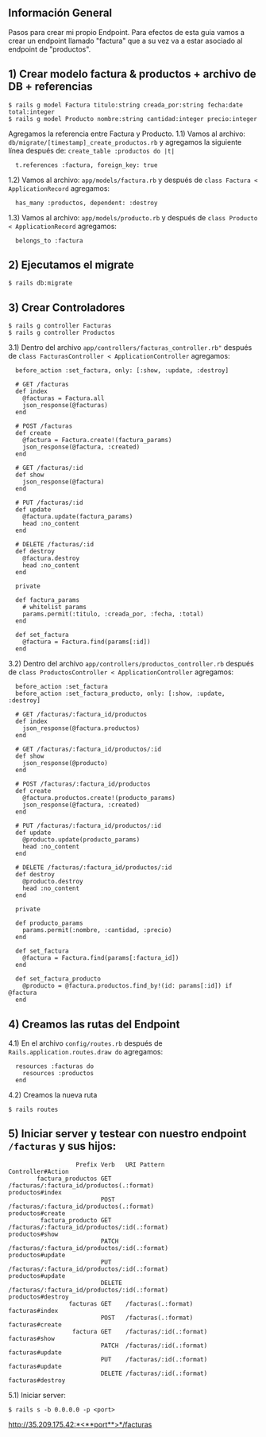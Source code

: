 ## Información General
Pasos para crear mi propio Endpoint.
Para efectos de esta guia vamos a crear un endpoint llamado "factura" que a su vez va a estar asociado al endpoint de "productos".

## 1) Crear modelo factura & productos + archivo de DB + referencias
```
$ rails g model Factura titulo:string creada_por:string fecha:date total:integer
$ rails g model Producto nombre:string cantidad:integer precio:integer
```
Agregamos la referencia entre Factura y Producto.
1.1) Vamos al archivo: ```db/migrate/[timestamp]_create_productos.rb``` y agregamos la siguiente línea después de: ```create_table :productos do |t|```

```
  t.references :factura, foreign_key: true
```

1.2) Vamos al archivo: ```app/models/factura.rb```  y después de ```class Factura < ApplicationRecord``` agregamos:

```
  has_many :productos, dependent: :destroy
```

1.3) Vamos al archivo: ```app/models/producto.rb``` y después de ```class Producto < ApplicationRecord``` agregamos:

```
  belongs_to :factura
```

## 2) Ejecutamos el migrate
```
$ rails db:migrate
```

## 3) Crear Controladores
```
$ rails g controller Facturas
$ rails g controller Productos
```

3.1) Dentro del archivo ```app/controllers/facturas_controller.rb"``` después de ```class FacturasController < ApplicationController``` agregamos:

```
  before_action :set_factura, only: [:show, :update, :destroy]

  # GET /facturas
  def index
    @facturas = Factura.all
    json_response(@facturas)
  end

  # POST /facturas
  def create
    @factura = Factura.create!(factura_params)
    json_response(@factura, :created)
  end

  # GET /facturas/:id
  def show
    json_response(@factura)
  end

  # PUT /facturas/:id
  def update
    @factura.update(factura_params)
    head :no_content
  end

  # DELETE /facturas/:id
  def destroy
    @factura.destroy
    head :no_content
  end

  private

  def factura_params
    # whitelist params
    params.permit(:titulo, :creada_por, :fecha, :total)
  end

  def set_factura
    @factura = Factura.find(params[:id])
  end
```

3.2) Dentro del archivo ```app/controllers/productos_controller.rb``` después de ```class ProductosController < ApplicationController``` agregamos:

```
  before_action :set_factura
  before_action :set_factura_producto, only: [:show, :update, :destroy]

  # GET /facturas/:factura_id/productos
  def index
    json_response(@factura.productos)
  end

  # GET /facturas/:factura_id/productos/:id
  def show
    json_response(@producto)
  end

  # POST /facturas/:factura_id/productos
  def create
    @factura.productos.create!(producto_params)
    json_response(@factura, :created)
  end

  # PUT /facturas/:factura_id/productos/:id
  def update
    @producto.update(producto_params)
    head :no_content
  end

  # DELETE /facturas/:factura_id/productos/:id
  def destroy
    @producto.destroy
    head :no_content
  end

  private

  def producto_params
    params.permit(:nombre, :cantidad, :precio)
  end

  def set_factura
    @factura = Factura.find(params[:factura_id])
  end

  def set_factura_producto
    @producto = @factura.productos.find_by!(id: params[:id]) if @factura
  end
```

## 4) Creamos las rutas del Endpoint
4.1) En el archivo ```config/routes.rb``` después de ```Rails.application.routes.draw do``` agregamos:

```
  resources :facturas do
    resources :productos
  end
```
4.2) Creamos la nueva ruta
```
$ rails routes
```

## 5) Iniciar server y testear con nuestro endpoint ```/facturas``` y sus hijos:
```
                   Prefix Verb   URI Pattern                                                                              Controller#Action
        factura_productos GET    /facturas/:factura_id/productos(.:format)                                                productos#index
                          POST   /facturas/:factura_id/productos(.:format)                                                productos#create
         factura_producto GET    /facturas/:factura_id/productos/:id(.:format)                                            productos#show
                          PATCH  /facturas/:factura_id/productos/:id(.:format)                                            productos#update
                          PUT    /facturas/:factura_id/productos/:id(.:format)                                            productos#update
                          DELETE /facturas/:factura_id/productos/:id(.:format)                                            productos#destroy
                 facturas GET    /facturas(.:format)                                                                      facturas#index
                          POST   /facturas(.:format)                                                                      facturas#create
                  factura GET    /facturas/:id(.:format)                                                                  facturas#show
                          PATCH  /facturas/:id(.:format)                                                                  facturas#update
                          PUT    /facturas/:id(.:format)                                                                  facturas#update
                          DELETE /facturas/:id(.:format)                                                                  facturas#destroy

```

5.1) Iniciar server:
```
$ rails s -b 0.0.0.0 -p <port>
```

http://35.209.175.42:*<**port**>*/facturas
